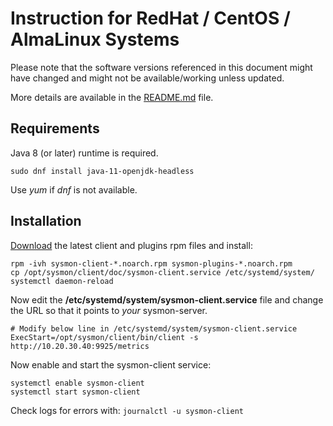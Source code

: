 # Instruction for RedHat / CentOS / AlmaLinux Systems

Please note that the software versions referenced in this document might have changed and might not be available/working unless updated.

More details are available in the [README.md](../README.md) file.


## Requirements

Java 8 (or later) runtime is required.

```shell
sudo dnf install java-11-openjdk-headless
```

Use *yum* if *dnf* is not available.


## Installation

[Download](https://git.data.coop/nellemann/-/packages/generic/sysmon/) the latest client and plugins rpm files and install:

```shell
rpm -ivh sysmon-client-*.noarch.rpm sysmon-plugins-*.noarch.rpm
cp /opt/sysmon/client/doc/sysmon-client.service /etc/systemd/system/
systemctl daemon-reload
```

Now edit the **/etc/systemd/system/sysmon-client.service** file and change the URL so that it points to *your* sysmon-server.

````
# Modify below line in /etc/systemd/system/sysmon-client.service
ExecStart=/opt/sysmon/client/bin/client -s http://10.20.30.40:9925/metrics
````

Now enable and start the sysmon-client service:

```shell
systemctl enable sysmon-client
systemctl start sysmon-client
```

Check logs for errors with: ```journalctl -u sysmon-client```
